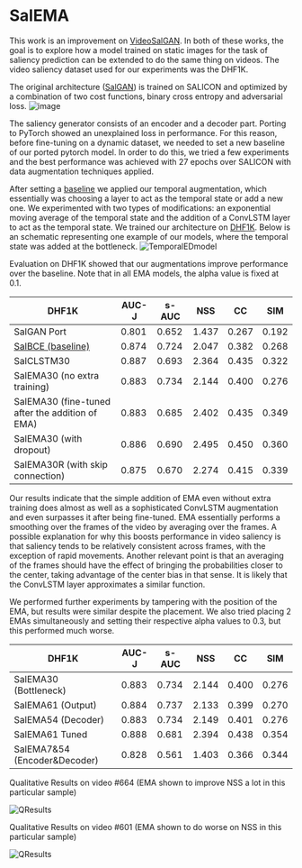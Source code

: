 # SalEMA

This work is an improvement on [VideoSalGAN](https://github.com/imatge-upc/saliency-2018-videosalgan).
In both of these works, the goal is to explore how a model trained on static images for the task of saliency prediction can be extended to do the same thing on videos. The video saliency dataset used for our experiments was the DHF1K.

The original architecture ([SalGAN](https://imatge-upc.github.io/saliency-salgan-2017/)) is trained on SALICON and optimized by a combination of two cost functions, binary cross entropy and adversarial loss. 
![image](https://raw.githubusercontent.com/imatge-upc/saliency-salgan-2017/junting/figs/fullarchitecture.jpg?token=AFOjyaH8cuBFWpldWWzo_TKVB-zekfxrks5Yc4NQwA%3D%3D)

The saliency generator consists of an encoder and a decoder part. Porting to PyTorch showed an unexplained loss in performance. For this reason, before fine-tuning on a dynamic dataset, we needed to set a new baseline of our ported pytorch model. In order to do this, we tried a few experiments and the best performance was achieved with 27 epochs over SALICON with data augmentation techniques applied. 

After setting a [baseline](https://github.com/juanjo3ns/SalBCE) we applied our temporal augmentation, which essentially was choosing a layer to act as the temporal state or add a new one. We experimented with two types of modifications: an exponential moving average of the temporal state and the addition of a ConvLSTM layer to act as the temporal state. We trained our architecture on [DHF1K](https://github.com/wenguanwang/DHF1K). Below is an schematic representing one example of our models, where the temporal state was added at the bottleneck.
![TemporalEDmodel](https://github.com/Linardos/VideoSalGAN-II/blob/master/TemporalEDmodel.jpg)

Evaluation on DHF1K showed that our augmentations improve performance over the baseline. Note that in all EMA models, the alpha value is fixed at 0.1.

| DHF1K	| AUC-J	| s-AUC	| NSS	| CC | SIM |
| ----- | ----- | ----- | --- | -- | --- |
| SalGAN Port | 0.801	| 0.652	| 1.437	| 0.267	| 0.192 |
| [SalBCE (baseline)](https://github.com/juanjo3ns/SalBCE)| 0.874	| 0.724	| 2.047	| 0.382	| 0.268 |
| SalCLSTM30 | 0.887 | 0.693 | 2.364 |0.435|	0.322|
| SalEMA30 (no extra training) |	0.883	| 0.734 |	2.144	| 0.400 |	0.276 |
| SalEMA30 (fine-tuned after the addition of EMA) | 0.883 |	0.685 |	2.402 |	0.435 |	0.349 |
| SalEMA30 (with dropout) | 0.886	| 0.690	| 2.495	| 0.450	| 0.360 |
| SalEMA30R (with skip connection) |	0.875 |	0.670 |	2.274	| 0.415	| 0.339 |

Our results indicate that the simple addition of EMA even without extra training does almost as well as a sophisticated ConvLSTM augmentation and even surpasses it after being fine-tuned. EMA essentially performs a smoothing over the frames of the video by averaging over the frames. A possible explanation for why this boosts performance in video saliency is that saliency tends to be relatively consistent across frames, with the exception of rapid movements. Another relevant point is that an averaging of the frames should have the effect of bringing the probabilities closer to the center, taking advantage of the center bias in that sense. It is likely that the ConvLSTM layer approximates a similar function.

We performed further experiments by tampering with the position of the EMA, but results were similar despite the placement. We also tried placing 2 EMAs simultaneously and setting their respective alpha values to 0.3, but this performed much worse.

| DHF1K	| AUC-J	| s-AUC	| NSS	| CC | SIM |
| ----- | ----- | ----- | --- | -- | --- |
|SalEMA30 (Bottleneck) |	0.883	| 0.734 |	2.144	| 0.400 |	0.276 |
|SalEMA61 (Output)	| 0.884	|0.737	|2.133	|0.399	|0.270|
|SalEMA54 (Decoder) |	0.883	|0.734|	2.149	|0.401|	0.276|
|SalEMA61 Tuned |	0.888	| 0.681	| 2.394|	0.438|	0.354|
|SalEMA7&54 (Encoder&Decoder)	| 0.828	| 0.561	| 1.403	| 0.366	| 0.344 |

Qualitative Results on video #664 (EMA shown to improve NSS a lot in this particular sample)

![QResults](https://github.com/Linardos/VideoSalGAN-II/blob/master/QResultsEMA.png)

Qualitative Results on video #601 (EMA shown to do worse on NSS in this particular sample)

![QResults](https://github.com/Linardos/VideoSalGAN-II/blob/master/QResultsCLSTM.png)
